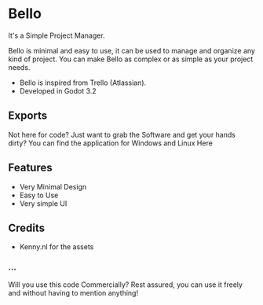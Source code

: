 # Bello

It's a Simple Project Manager.

Bello is minimal and easy to use, it can be used to manage and organize
any kind of project. You can make Bello as complex or as simple as your project needs.

- Bello is inspired from Trello (Atlassian).
- Developed in Godot 3.2

## Exports

Not here for code? Just want to grab the Software and get your hands dirty?
You can find the application for Windows and Linux Here

## Features

- Very Minimal Design
- Easy to Use
- Very simple UI


## Credits
- Kenny.nl for the assets


### ...
Will you use this code Commercially? Rest assured, you can use it freely and without having to mention anything!


